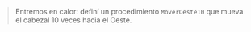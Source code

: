 > Entremos en calor: definí un procedimiento `MoverOeste10` que mueva el cabezal 10 veces hacia el Oeste.